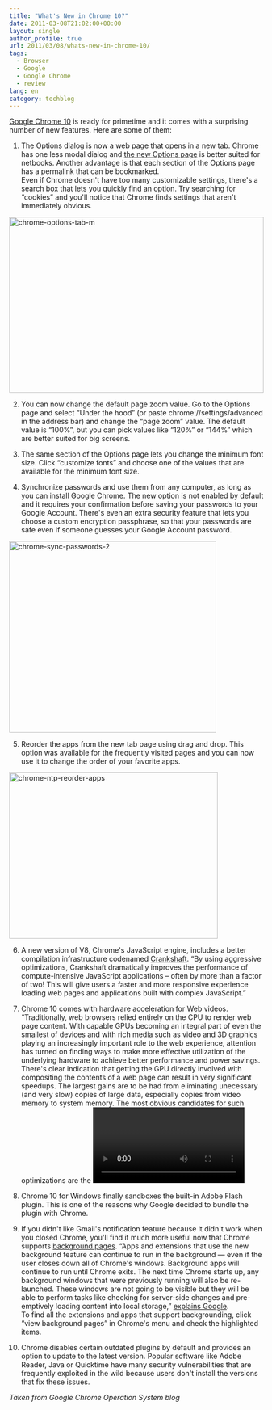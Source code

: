 ```yaml
---
title: "What's New in Chrome 10?"
date: 2011-03-08T21:02:00+00:00
layout: single
author_profile: true
url: 2011/03/08/whats-new-in-chrome-10/
tags:
  - Browser
  - Google
  - Google Chrome
  - review
lang: en
category: techblog
---
```

[Google Chrome 10](http://googlechromereleases.blogspot.com/2011/03/chrome-stable-release.html) is ready for primetime and it comes with a surprising number of new features. Here are some of them:

1. The Options dialog is now a web page that opens in a new tab. Chrome has one less modal dialog and [the new Options page](http://www.google.com/support/chrome/bin/answer.py?answer=1183665) is better suited for netbooks. Another advantage is that each section of the Options page has a permalink that can be bookmarked.  
Even if Chrome doesn't have too many customizable settings, there's a search box that lets you quickly find an option. Try searching for “cookies” and you'll notice that Chrome finds settings that aren't immediately obvious.

[<img title="chrome-options-tab-m" border="0" alt="chrome-options-tab-m" src="http://lh3.ggpht.com/_vaUVXcmC3OI/TXaSUsU2CbI/AAAAAAAADno/VcLHJtbBSho/chrome-options-tab-m_thumb%5B1%5D.png?imgmax=800" width="504" height="348" />](http://lh4.ggpht.com/_vaUVXcmC3OI/TXaSQxeywOI/AAAAAAAADnk/R-TMZYWxdeY/s1600-h/chrome-options-tab-m%5B3%5D.png)

2. You can now change the default page zoom value. Go to the Options page and select “Under the hood” (or paste chrome://settings/advanced in the address bar) and change the “page zoom” value. The default value is “100%”, but you can pick values like “120%” or “144%” which are better suited for big screens.

3. The same section of the Options page lets you change the minimum font size. Click “customize fonts” and choose one of the values that are available for the minimum font size.

4. Synchronize passwords and use them from any computer, as long as you can install Google Chrome. The new option is not enabled by default and it requires your confirmation before saving your passwords to your Google Account. There's even an extra security feature that lets you choose a custom encryption passphrase, so that your passwords are safe even if someone guesses your Google Account password. 

[<img title="chrome-sync-passwords-2" border="0" alt="chrome-sync-passwords-2" src="http://lh6.ggpht.com/_vaUVXcmC3OI/TXaSXuVx3EI/AAAAAAAADnw/1L6rp0K_eyg/chrome-sync-passwords-2_thumb%5B1%5D.png?imgmax=800" width="410" height="379" />](http://lh5.ggpht.com/_vaUVXcmC3OI/TXaSWAdGtgI/AAAAAAAADns/HgMHExzH7ow/s1600-h/chrome-sync-passwords-2%5B3%5D.png)

5. Reorder the apps from the new tab page using drag and drop. This option was available for the frequently visited pages and you can now use it to change the order of your favorite apps. 

[<img title="chrome-ntp-reorder-apps" border="0" alt="chrome-ntp-reorder-apps" src="http://lh4.ggpht.com/_vaUVXcmC3OI/TXaSdheD-dI/AAAAAAAADn4/RI81dM2v-ho/chrome-ntp-reorder-apps_thumb%5B1%5D.png?imgmax=800" width="413" height="329" />](http://lh6.ggpht.com/_vaUVXcmC3OI/TXaSajXhTBI/AAAAAAAADn0/xA0pLgjnJ6g/s1600-h/chrome-ntp-reorder-apps%5B3%5D.png)

6. A new version of V8, Chrome's JavaScript engine, includes a better compilation infrastructure codenamed [Crankshaft](http://blog.chromium.org/2010/12/new-crankshaft-for-v8.html). “By using aggressive optimizations, Crankshaft dramatically improves the performance of compute-intensive JavaScript applications – often by more than a factor of two! This will give users a faster and more responsive experience loading web pages and applications built with complex JavaScript.”

7. Chrome 10 comes with hardware acceleration for Web videos. “Traditionally, web browsers relied entirely on the CPU to render web page content. With capable GPUs becoming an integral part of even the smallest of devices and with rich media such as video and 3D graphics playing an increasingly important role to the web experience, attention has turned on finding ways to make more effective utilization of the underlying hardware to achieve better performance and power savings. There's clear indication that getting the GPU directly involved with compositing the contents of a web page can result in very significant speedups. The largest gains are to be had from eliminating unecessary (and very slow) copies of large data, especially copies from video memory to system memory. The most obvious candidates for such optimizations are the <video> element and the WebGL canvas, both of which can generate their results in areas of memory that that CPU doesn't have fast access to,” [explains Google](https://sites.google.com/a/chromium.org/dev/developers/design-documents/gpu-accelerated-compositing-in-chrome).  
Test GPU acceleration for videos at [YouTube's HTML5 site](http://www.youtube.com/html5). Adobe Flash 10.2 also [added full GPU acceleration](http://blogs.adobe.com/flashplayer/2011/02/flash-player-10-2-launch.html) for videos and YouTube is one of the sites that support this feature, so you can compare Flash 10.2 videos and HTML5 videos to see which version uses less processing power.

8. Chrome 10 for Windows finally sandboxes the built-in Adobe Flash plugin. This is one of the reasons why Google decided to bundle the plugin with Chrome.

9. If you didn't like Gmail's notification feature because it didn't work when you closed Chrome, you'll find it much more useful now that Chrome supports [background pages](http://blog.chromium.org/2011/02/amping-up-chromes-background-eature.html). “Apps and extensions that use the new background feature can continue to run in the background — even if the user closes down all of Chrome's windows. Background apps will continue to run until Chrome exits. The next time Chrome starts up, any background windows that were previously running will also be re-launched. These windows are not going to be visible but they will be able to perform tasks like checking for server-side changes and pre-emptively loading content into local storage,” [explains Google](http://blog.chromium.org/2011/02/amping-up-chromes-background-feature.html).  
To find all the extensions and apps that support backgrounding, click “view background pages” in Chrome's menu and check the highlighted items.

10. Chrome disables certain outdated plugins by default and provides an option to update to the latest version. Popular software like Adobe Reader, Java or Quicktime have many security vulnerabilities that are frequently exploited in the wild because users don't install the versions that fix these issues.

_Taken from Google Chrome Operation System blog_
